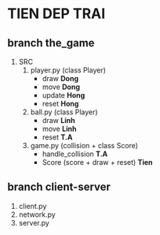 # TIEN DEP TRAI

## branch the_game

1. SRC
    1. player.py (class Player)
        * draw **Dong**
        * move **Dong**
        * update **Hong**
        * reset **Hong**
    2. ball.py (class Player)
        * draw **Linh**
        * move **Linh**
        * reset **T.A**
    3. game.py (collision + class Score)
        * handle_collision **T.A**
        * Score (score + draw + reset) **Tien**

## branch client-server

1. client.py
2. network.py
3. server.py
